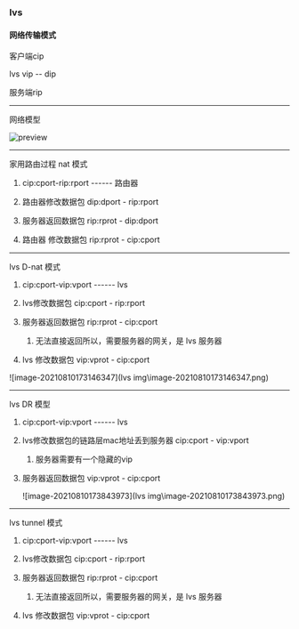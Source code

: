### lvs

#### 网络传输模式

客户端cip

 lvs   vip -- dip

服务端rip

---

网络模型

![preview](https://pic1.zhimg.com/v2-2d62ba265be486cb94ab531912aa3b9c_r.jpg)





---

家用路由过程  nat  模式

1. cip:cport-rip:rport     ------      路由器

2. 路由器修改数据包    dip:dport -   rip:rport
3. 服务器返回数据包     rip:rprot  -   dip:dport
4. 路由器 修改数据包    rip:rprot  -   cip:cport

---

lvs D-nat 模式

1. cip:cport-vip:vport     ------     lvs

2. lvs修改数据包    cip:cport  -   rip:rport
3. 服务器返回数据包     rip:rprot  -   cip:cport
   1. 无法直接返回所以，需要服务器的网关，是 lvs 服务器
4. lvs 修改数据包    vip:vprot  -   cip:cport

![image-20210810173146347](lvs img\image-20210810173146347.png)

---

lvs  DR 模型

1. cip:cport-vip:vport     ------     lvs

2. lvs修改数据包的链路层mac地址丢到服务器    cip:cport  -   vip:vport

   1. 服务器需要有一个隐藏的vip

3. 服务器返回数据包     vip:vprot  -   cip:cport

   ![image-20210810173843973](lvs img\image-20210810173843973.png)

----

lvs tunnel 模式

1. cip:cport-vip:vport     ------     lvs

2. lvs修改数据包    cip:cport  -   rip:rport
3. 服务器返回数据包     rip:rprot  -   cip:cport
   1. 无法直接返回所以，需要服务器的网关，是 lvs 服务器
4. lvs 修改数据包    vip:vprot  -   cip:cport
